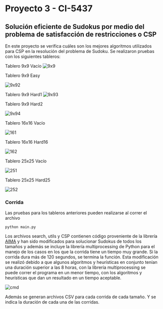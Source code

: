 # Proyecto 3 - CI-5437

## Solución eficiente de Sudokus por medio del problema de satisfacción de restricciones o CSP

En este proyecto se verifica cuáles son los mejores algoritmos utilizados para CSP en la resolución del problema de Sudoku. Se realizaron pruebas con los siguientes tableros:

Tablero 9x9 Vacío
<img src="imgs/empty9.jpg" alt="9x9"/>

Tablero 9x9 Easy

<img src="imgs/easy9.jpg" alt="9x92"/>

Tablero 9x9 Hard1
<img src="imgs/hard19.jpg" alt="9x93"/>

Tablero 9x9 Hard2

<img src="imgs/hard29.jpg" alt="9x94"/>

Tablero 16x16 Vacío

<img src="imgs/empty16.jpg" alt="161"/>

Tablero 16x16 Hard16

<img src="imgs/hard16.jpg" alt="162"/>

Tablero 25x25 Vacío

<img src="imgs/empty25.jpg" alt="251"/>

Tablero 25x25 Hard25

<img src="imgs/hard25.jpg" alt="252"/>


### Corrida

Las pruebas para los tableros anteriores pueden realizarse al correr el archivo

	python main.py

Los archivos search, utils y CSP contienen código proveniente de la librería [AIMA](https://github.com/aimacode/aima-python) y han sido modificados para solucionar Sudokus de todos los tamaños y además se incluye la librería multiprocessing de Python para el manejo de los casos en los que la corrida tiene un tiempo muy grande. Si la corrida dura más de 120 segundos, se termina la función. Esta modificación se realizó debido a que algunos algoritmos y heurísticas en conjunto tenían una duración superior a las 8 horas, con la librería multiprocessing se puede correr el programa en un menor tiempo, con los algoritmos y heurísticas que dan un resultado en un tiempo aceptable.

<img src="imgs/cmd.png" alt="cmd"/>

Además se generan archivos CSV para cada corrida de cada tamaño. Y se indica la duración de cada una de las corridas.
